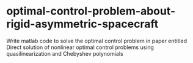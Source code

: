 # optimal-control-problem-about-rigid-asymmetric-spacecraft
Write matlab code to solve the optimal control problem in paper entitled Direct solution of nonlinear optimal control problems using quasilinearization and Chebyshev polynomials

